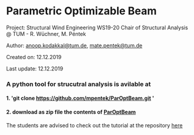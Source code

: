 
# Parametric Optimizable Beam

Project: Structural Wind Engineering WS19-20 
        Chair of Structural Analysis @ TUM - R. Wüchner, M. Péntek
        
Author: anoop.kodakkal@tum.de, mate.pentek@tum.de

Created on:  12.12.2019

Last update: 12.12.2019

### A python tool for strucutral analysis is avilable at 

#### 1.  'git clone https://github.com/mpentek/ParOptBeam.git '

#### 2.  download as zip file the contents of [ParOptBeam](https://github.com/mpentek/ParOptBeam/archive/master.zip)

The students are advised to check out the tutorial at the repository [here](https://github.com/mpentek/ParOptBeam/blob/master/introduction_to_par_opt_beam.ipynb)

